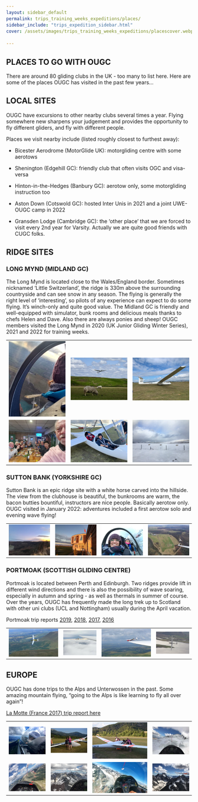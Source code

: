 ```yaml
---
layout: sidebar_default
permalink: trips_training_weeks_expeditions/places/
sidebar_include: "trips_expedition_sidebar.html"
cover: /assets/images/trips_training_weeks_expeditions/placescover.webp

---
```


<title>Places We Go - OUGC</title>

## PLACES TO GO WITH OUGC

There are around 80 gliding clubs in the UK - too many to list here. Here are some of the places OUGC has visited in the past few years…

## LOCAL SITES

OUGC have excursions to other nearby clubs several times a year. Flying somewhere new sharpens your judgement and provides the opportunity to fly different gliders, and fly with different people.

Places we visit nearby include (listed roughly closest to furthest away):

- Bicester Aerodrome (MotorGlide UK): motorgliding centre with some aerotows

- Shenington (Edgehill GC): friendly club that often visits OGC and visa-versa

- Hinton-in-the-Hedges (Banbury GC): aerotow only, some motorgliding instruction too

- Aston Down (Cotswold GC): hosted Inter Unis in 2021 and a joint UWE-OUGC camp in 2022

- Gransden Lodge (Cambridge GC): the ‘other place’ that we are forced to visit every 2nd year for Varsity. Actually we are quite good friends with CUGC folks.

## RIDGE SITES

### LONG MYND (MIDLAND GC)

The Long Mynd is located close to the Wales/England border. Sometimes nicknamed ‘Little Switzerland’, the ridge is 330m above the surrounding countryside and can see snow in any season. The flying is generally the right level of ‘interesting’, so pilots of any experience can expect to do some flying. It’s winch-only and quite good value.  The Midland GC is friendly and well-equipped with simulator, bunk rooms and delicious meals thanks to chefs Helen and Dave. Also there are always ponies and sheep!  OUGC members visited the Long Mynd in 2020 (UK Junior Gliding Winter Series), 2021 and 2022 for training weeks.

<table class = "table-large">
  <tr>
    <td><img src="/assets/images/trips_training_weeks_expeditions/longmynd1.jpg.webp" alt="longmynd1"></td>
    <td><img src="/assets/images/trips_training_weeks_expeditions/longmynd2.jpg.webp" alt="longmynd2"></td>
    <td><img src="/assets/images/trips_training_weeks_expeditions/longmynd3.jpeg.webp" alt="longmynd3"></td>
  </tr> 
  <tr>
    <td><img src="/assets/images/trips_training_weeks_expeditions/longmynd4.jpeg.webp" alt="longmynd4"></td>
    <td><img src="/assets/images/trips_training_weeks_expeditions/longmynd5.jpeg.webp" alt="longmynd5"></td>
    <td><img src="/assets/images/trips_training_weeks_expeditions/longmynd6.jpeg.webp" alt="longmynd6"></td>
  </tr>
</table>


### SUTTON BANK (YORKSHIRE GC)

Sutton Bank is an epic ridge site with a white horse carved into the hillside. The view from the clubhouse is beautiful, the bunkrooms are warm, the bacon butties bountiful, instructors are nice people. Basically aerotow only. OUGC visited in January 2022: adventures included a first aerotow solo and evening wave flying!

<table class = "table-small">
  <tr>
    <td><img src="/assets/images/trips_training_weeks_expeditions/suttonbank1.jpg.webp" alt="suttonbank1"></td>
    <td><img src="/assets/images/trips_training_weeks_expeditions/suttonbank2.jpg.webp" alt="suttonbank2"></td>
    <td><img src="/assets/images/trips_training_weeks_expeditions/suttonbank3.jpg.webp" alt="suttonbank3"></td>
    <td><img src="/assets/images/trips_training_weeks_expeditions/suttonbank4.jpg.webp" alt="suttonbank4"></td>
  </tr> 
</table>

### PORTMOAK (SCOTTISH GLIDING CENTRE)

Portmoak is located between Perth and Edinburgh. Two ridges provide lift in different wind directions and there is also the possibility of wave soaring, especially in autumn and spring - as well as thermals in summer of course. Over the years, OUGC has frequently made the long trek up to Scotland with other uni clubs (UCL and Nottingham) usually during the April vacation.

Portmoak trip reports [2019](https://drive.google.com/file/d/1Jx3He2TU6BHtLfl7DaYgmZ2_SoHYGruB/view?usp=sharing), [2018](https://drive.google.com/file/d/1zJ4D13cVJVlwdI5788AFP32_a4ZgF23C/view?usp=share_link), [2017](https://drive.google.com/file/d/1eJ--F-CNyTSKiC9a2s2Qefn62Uh9QxHa/view?usp=share_link), [2016](https://drive.google.com/file/d/1CKtVdzUOlSKce3s0hi8EhXWR9r6eVXb1/view?usp=sharing)

<table class = "table-small">
  <tr>
    <td><img src="/assets/images/trips_training_weeks_expeditions/portmoak1.jpg.webp" alt="portmoak1"></td>
    <td><img src="/assets/images/trips_training_weeks_expeditions/portmoak2.jpg.webp" alt="portmoak2"></td>
    <td><img src="/assets/images/trips_training_weeks_expeditions/portmoak3.jpg.webp" alt="portmoak3"></td>
    <td><img src="/assets/images/trips_training_weeks_expeditions/portmoak4.jpg.webp" alt="portmoak4"></td>
  </tr> 
</table>

## EUROPE

OUGC has done trips to the Alps and Unterwossen in the past. Some amazing mountain flying, “going to the Alps is like learning to fly all over again”!

[La Motte (France 2017) trip report here](https://drive.google.com/file/d/1hEoebC7y2WeHCM_bg_Hfp5YP1wwbtKTd/view?usp=sharing)

<table class = "table-small">
  <tr>
    <td><img src="/assets/images/trips_training_weeks_expeditions/europe1.jpg.webp" alt="europe1"></td>
    <td><img src="/assets/images/trips_training_weeks_expeditions/europe2.jpg.webp" alt="europe2"></td>
    <td><img src="/assets/images/trips_training_weeks_expeditions/europe3.jpg.webp" alt="europe3"></td>
    <td><img src="/assets/images/trips_training_weeks_expeditions/europe4.jpg.webp" alt="europe4"></td>
  </tr> 
    <tr>
    <td><img src="/assets/images/trips_training_weeks_expeditions/europe5.jpg.webp" alt="europe5"></td>
    <td><img src="/assets/images/trips_training_weeks_expeditions/europe6.jpg.webp" alt="europe6"></td>
    <td><img src="/assets/images/trips_training_weeks_expeditions/europe7.jpg.webp" alt="europe7"></td>
    <td><img src="/assets/images/trips_training_weeks_expeditions/europe8.jpg.webp" alt="europe8"></td>
  </tr> 
</table>